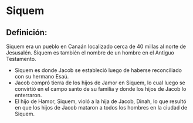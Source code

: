 # Siquem

## Definición: 

Siquem era un pueblo en Canaán localizado cerca de 40 millas al norte de Jesusalén. Siquem es también el nombre de un hombre en el Antiguo Testamento.

* Siquem es donde Jacob se estableció luego de haberse reconciliado con su hermano Esaú.
* Jacob compró tierra de los hijos de Jamor en Siquem, lo cual luego se convirtió en el campo santo de su familia y donde los hijos de Jacob lo enterraron.
* El hijo de Hamor, Siquem, violó a la hija de Jacob, Dinah, lo que resultó en que los hijos de Jacob mataron a todos los hombres en la ciudad de Siquem.

